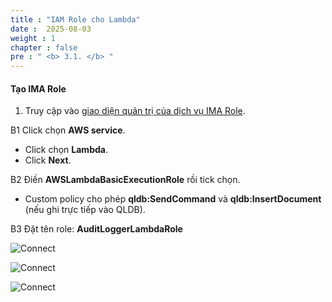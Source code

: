 ```yaml
---
title : "IAM Role cho Lambda"
date :  2025-08-03 
weight : 1 
chapter : false
pre : " <b> 3.1. </b> "
---
```

#### Tạo IMA Role
1. Truy cập vào [giao diện quản trị của dịch vụ IMA Role](https://us-east-1.console.aws.amazon.com/iam/home?region=ap-southeast-1#/roles/create).

  B1 Click chọn **AWS service**.
  + Click chọn **Lambda**.
  + Click **Next**.

  B2 Điền **AWSLambdaBasicExecutionRole** rồi tick chọn.
  + Custom policy cho phép **qldb:SendCommand** và **qldb:InsertDocument** (nếu ghi trực tiếp vào QLDB).

  B3 Đặt tên role: **AuditLoggerLambdaRole**

![Connect](/images/3.connect/001.png)

![Connect](/images/3.connect/002.png)

![Connect](/images/3.connect/003.png)




